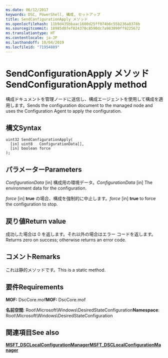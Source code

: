 ```yaml
---
ms.date: 06/12/2017
keywords: DSC, PowerShell, 構成, セットアップ
title: SendConfigurationApply メソッド
ms.openlocfilehash: 11b9d435bbaac1600d25ff074b6c55b236a8378b
ms.sourcegitcommit: 18985d07ef024378c8590dc7a983099ff9225672
ms.translationtype: HT
ms.contentlocale: ja-JP
ms.lasthandoff: 10/04/2019
ms.locfileid: "71954889"
---
```

# <a name="sendconfigurationapply-method"></a><span data-ttu-id="c23bf-103">SendConfigurationApply メソッド</span><span class="sxs-lookup"><span data-stu-id="c23bf-103">SendConfigurationApply method</span></span>

<span data-ttu-id="c23bf-104">構成ドキュメントを管理ノードに送信し、構成エージェントを使用して構成を適用します。</span><span class="sxs-lookup"><span data-stu-id="c23bf-104">Sends the configuration document to the managed node and uses the Configuration Agent to apply the configuration.</span></span>

## <a name="syntax"></a><span data-ttu-id="c23bf-105">構文</span><span class="sxs-lookup"><span data-stu-id="c23bf-105">Syntax</span></span>

```mof
uint32 SendConfigurationApply(
  [in] uint8   ConfigurationData[],
  [in] boolean force
);
```

## <a name="parameters"></a><span data-ttu-id="c23bf-106">パラメーター</span><span class="sxs-lookup"><span data-stu-id="c23bf-106">Parameters</span></span>

<span data-ttu-id="c23bf-107">*ConfigurationData* \[in\] 構成用の環境データ。</span><span class="sxs-lookup"><span data-stu-id="c23bf-107">*ConfigurationData* \[in\] The environment data for the configuration.</span></span>

<span data-ttu-id="c23bf-108">*force* \[in\] **true** の場合、構成を強制的に中止します。</span><span class="sxs-lookup"><span data-stu-id="c23bf-108">*force* \[in\] **true** to force the configuration to stop.</span></span>

## <a name="return-value"></a><span data-ttu-id="c23bf-109">戻り値</span><span class="sxs-lookup"><span data-stu-id="c23bf-109">Return value</span></span>

<span data-ttu-id="c23bf-110">成功した場合は 0 を返します。それ以外の場合はエラー コードを返します。</span><span class="sxs-lookup"><span data-stu-id="c23bf-110">Returns zero on success; otherwise returns an error code.</span></span>

## <a name="remarks"></a><span data-ttu-id="c23bf-111">コメント</span><span class="sxs-lookup"><span data-stu-id="c23bf-111">Remarks</span></span>

<span data-ttu-id="c23bf-112">これは静的メソッドです。</span><span class="sxs-lookup"><span data-stu-id="c23bf-112">This is a static method.</span></span>

## <a name="requirements"></a><span data-ttu-id="c23bf-113">要件</span><span class="sxs-lookup"><span data-stu-id="c23bf-113">Requirements</span></span>

<span data-ttu-id="c23bf-114">**MOF:** DscCore.mof</span><span class="sxs-lookup"><span data-stu-id="c23bf-114">**MOF:** DscCore.mof</span></span>

<span data-ttu-id="c23bf-115">**名前空間**: Root\Microsoft\Windows\DesiredStateConfiguration</span><span class="sxs-lookup"><span data-stu-id="c23bf-115">**Namespace**: Root\Microsoft\Windows\DesiredStateConfiguration</span></span>

## <a name="see-also"></a><span data-ttu-id="c23bf-116">関連項目</span><span class="sxs-lookup"><span data-stu-id="c23bf-116">See also</span></span>

[<span data-ttu-id="c23bf-117">**MSFT_DSCLocalConfigurationManager**</span><span class="sxs-lookup"><span data-stu-id="c23bf-117">**MSFT_DSCLocalConfigurationManager**</span></span>](msft-dsclocalconfigurationmanager.md)
